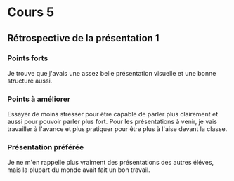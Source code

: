 # Cours 5
## Rétrospective de la présentation 1

### Points forts
Je trouve que j'avais une assez belle présentation visuelle et une bonne structure aussi. 

### Points à améliorer
Essayer de moins stresser pour être capable de parler plus clairement et aussi pour pouvoir parler plus fort. Pour les présentations à venir, je vais travailler à l'avance et plus pratiquer pour être plus à l'aise devant la classe.

### Présentation préférée
Je ne m'en rappelle plus vraiment des présentations des autres éléves, mais la plupart du monde avait fait un bon travail.
